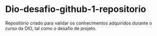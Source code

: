 # Dio-desafio-github-1-repositorio
Repositório criado para validar os conhecimentos adquiridos durante o curso da DIO, tal como o desafio de projeto.
